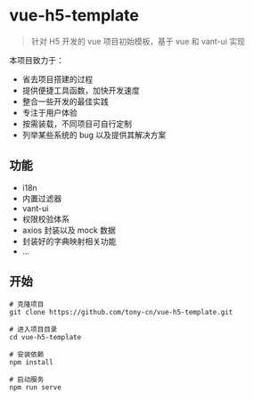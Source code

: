 # vue-h5-template

> 针对 H5 开发的 vue 项目初始模板，基于 vue 和 vant-ui 实现

本项目致力于：

- 省去项目搭建的过程
- 提供便捷工具函数，加快开发速度
- 整合一些开发的最佳实践
- 专注于用户体验
- 按需装载，不同项目可自行定制
- 列举某些系统的 bug 以及提供其解决方案

## 功能

- i18n
- 内置过滤器
- vant-ui
- 权限校验体系
- axios 封装以及 mock 数据
- 封装好的字典映射相关功能
- ...

## 开始

```
# 克隆项目
git clone https://github.com/tony-cn/vue-h5-template.git

# 进入项目目录
cd vue-h5-template

# 安装依赖
npm install

# 启动服务
npm run serve
```
